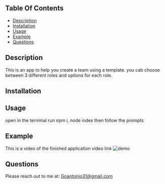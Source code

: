   ## Table Of Contents
  - [Description](#description)
  - [Installation](#installation)
  - [Usage](#usage)
  - [Example](#example)
  - [Questions](#questions)

  ## Description 
  This is an app to help you create a team using a template.
you cab choose between 3 different roles and options for each role.
  
  ## Installation




  ## Usage
  open in the terminal run npm i, node index then follow the prompts

  ## Example
  This is a video of the finished application
  video link
  ![demo](https://youtu.be/q4WK-Kp4Qz4F)

  ## Questions
  Please reach out to me at:
  Goantonio31@gmail.com


  
